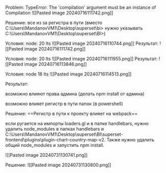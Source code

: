 
Problem:
TypeError: The 'compilation' argument must be an instance of Compilation
![[Pasted image 20240716111742.png]]

Решение:
все из за регистра в пути (вместо C:\Users\MandanovVM1\Desktop\superset\bi> нужно указывать C:\Users\MandanovVM1\Desktop\superset\BI>)





Условия:
node: 20 lts
![[Pasted image 20240716110744.png]]
Результат:
![[Pasted image 20240716111742.png]]




Условия:
node: 20 lts
![[Pasted image 20240716111955.png]]
Результат:
![[Pasted image 20240716113846.png]]

Условия:
node 18 lts
![[Pasted image 20240716114513.png]]

Результат:


возможно влияют права админа (делать npm install от админа)

возможно влияет регистр в пути папок (в powershell)

Решение: 
==Регистр в пути к проекту влияет на webpack==



если ругается на импорты loaders.gl и в папке handlebars, нужно удалить node_modules в папках handlebars и C:\Users\MandanovVM1\Desktop\superset\BI\superset-frontend\plugins\plugin-chart-country-map-v2. 
Также нужно удалить общий node_modules и запустить npm install.



![[Pasted image 20240731130741.png]]

Решение:
![[Pasted image 20240731130800.png]]

